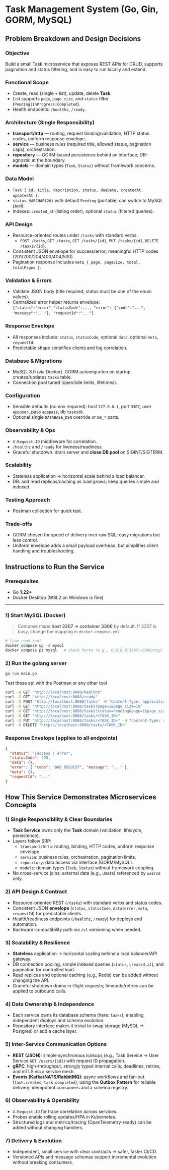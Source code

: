 # Task Management System (Go, Gin, GORM, MySQL)

## Problem Breakdown and Design Decisions

### Objective
Build a small Task microservice that exposes REST APIs for CRUD, supports pagination and status filtering, and is easy to run locally and extend.

### Functional Scope
- Create, read (single + list), update, delete **Task**.
- List supports `page`, `page_size`, and `status` filter (`Pending|InProgress|Completed`).
- Health endpoints: `/healthz`, `/ready`.

### Architecture (Single Responsibility)
- **transport/http** — routing, request binding/validation, HTTP status codes, uniform response envelope.
- **service** — business rules (required title, allowed status, pagination caps), orchestration.
- **repository** — GORM-based persistence behind an interface; DB-agnostic at the boundary.
- **models** — domain types (`Task`, `Status`) without framework concerns.

### Data Model
- `Task { id, title, description, status, dueDate, createdAt, updatedAt }`.
- `status`: `VARCHAR(20)` with default `Pending` (portable; can switch to MySQL `ENUM`).
- Indexes: `created_at` (listing order), optional `status` (filtered queries).

### API Design
- Resource-oriented routes under `/tasks` with standard verbs:
  - `POST /tasks`, `GET /tasks`, `GET /tasks/{id}`, `PUT /tasks/{id}`, `DELETE /tasks/{id}`.
- Consistent JSON envelope for success/error; meaningful HTTP codes (201/200/204/400/404/500).
- Pagination response includes `meta { page, pageSize, total, totalPages }`.

### Validation & Errors
- Validate JSON body (title required, status must be one of the enum values).
- Centralized error helper returns envelope:  
  `{"status":"error","statusCode":..., "error": {"code":"...", "message":"..."}, "requestId":"..."}`.

### Response Envelope
- All responses include: `status`, `statusCode`, optional `data`, optional `meta`, `requestId`.
- Predictable shape simplifies clients and log correlation.

### Database & Migrations
- MySQL 8.0 (via Docker). GORM automigration on startup creates/updates `tasks` table.
- Connection pool tuned (open/idle limits, lifetimes).

### Configuration
- Sensible defaults (no env required): host `127.0.0.1`, port `3307`, user `appuser`, pass `apppass`, db `tasksdb`.
- Optional single `DATABASE_DSN` override or `DB_*` parts.

### Observability & Ops
- `X-Request-ID` middleware for correlation.
- `/healthz` and `/ready` for liveness/readiness.
- Graceful shutdown: drain server and **close DB pool** on SIGINT/SIGTERM.

### Scalability
- Stateless application → horizontal scale behind a load balancer.
- DB: add read replicas/caching as load grows; keep queries simple and indexed.

### Testing Approach
- Postman collection for quick test.

### Trade-offs
- GORM chosen for speed of delivery over raw SQL; easy migrations but less control.
- Uniform envelope adds a small payload overhead, but simplifies client handling and troubleshooting.


## Instructions to Run the Service

### Prerequisites
- Go **1.22+**
- Docker Desktop (WSL2 on Windows is fine)

---

### 1) Start MySQL (Docker)
> Compose maps **host 3307 → container 3306** by default. If 3307 is busy, change the mapping in `docker-compose.yml`.

```bash
# from repo root
docker compose up -d mysql
docker compose ps mysql   # check Ports (e.g., 0.0.0.0:3307->3306/tcp) and Health
```
### 2) Run the golang server
```
go run main.go
```

Test these api with the Postman or any other tool
```bash
curl -X GET "http://localhost:8080/healthz"
curl -X GET "http://localhost:8080/ready"
curl -X POST "http://localhost:8080/tasks" -H "Content-Type: application/json" -d '{"title":"My first task","description":"created from Postman","status":"Pending"}'
curl -X GET "http://localhost:8080/tasks?page=1&page_size=10"
curl -X GET "http://localhost:8080/tasks?status=Pending&page=1&page_size=10"
curl -X GET "http://localhost:8080/tasks/<TASK_ID>"
curl -X PUT "http://localhost:8080/tasks/<TASK_ID>" -H "Content-Type: application/json" -d '{"title":"My first task (updated)","status":"InProgress"}'
curl -X DELETE "http://localhost:8080/tasks/<TASK_ID>"
```
### Response Envelope (applies to all endpoints)

```json
{
  "status": "success | error",
  "statusCode": 200,
  "data": {},
  "error": { "code": "BAD_REQUEST", "message": "..." },
  "meta": {},
  "requestId": "..."
} 
```

## How This Service Demonstrates Microservices Concepts

### 1) Single Responsibility & Clear Boundaries
- **Task Service** owns only the **Task** domain (validation, lifecycle, persistence).
- Layers follow SRP:
  - `transport/http`: routing, binding, HTTP codes, uniform response envelope.
  - `service`: business rules, orchestration, pagination limits.
  - `repository`: data access via interface (GORM/MySQL).
  - `models`: domain types (`Task`, `Status`) without framework coupling.
- No cross-service joins; external data (e.g., users) referenced by `userId` only.

### 2) API Design & Contract
- Resource-oriented REST (`/tasks`) with standard verbs and status codes.
- Consistent JSON **envelope** (`status`, `statusCode`, `data|error`, `meta`, `requestId`) for predictable clients.
- Health/readiness endpoints (`/healthz`, `/ready`) for deploys and automation.
- Backward-compatibility path via `/v1` versioning when needed.

### 3) Scalability & Resilience
- **Stateless** application → horizontal scaling behind a load balancer/API gateway.
- DB connection pooling, simple indexed queries (`status`, `created_at`), and pagination for controlled load.
- Read replicas and optional caching (e.g., Redis) can be added without changing the API.
- Graceful shutdown drains in-flight requests; timeouts/retries can be applied to outbound calls.

### 4) Data Ownership & Independence
- Each service owns its database schema (here: `tasks`), enabling independent deploys and schema evolution.
- Repository interface makes it trivial to swap storage (MySQL → Postgres) or add a cache layer.

### 5) Inter-Service Communication Options
- **REST (JSON)**: simple synchronous lookups (e.g., Task Service → User Service `GET /users/{id}`) with request ID propagation.
- **gRPC**: high-throughput, strongly typed internal calls; deadlines, retries, and mTLS via a service mesh.
- **Events (Kafka/NATS/RabbitMQ)**: async workflows and fan-out (`task.created`, `task.completed`), using the **Outbox Pattern** for reliable delivery; idempotent consumers and a schema registry.

### 6) Observability & Operability
- `X-Request-ID` for trace correlation across services.
- Probes enable rolling updates/HPA in Kubernetes.
- Structured logs and metrics/tracing (OpenTelemetry-ready) can be added without changing handlers.

### 7) Delivery & Evolution
- Independent, small service with clear contracts → safer, faster CI/CD.
- Versioned APIs and message schemas support incremental evolution without breaking consumers.
